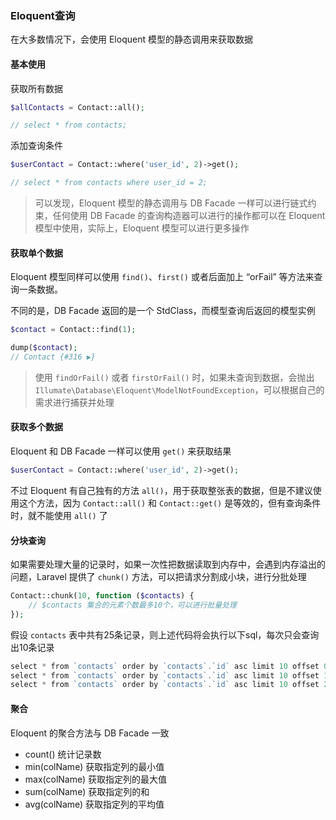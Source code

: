 ### Eloquent查询

在大多数情况下，会使用 Eloquent 模型的静态调用来获取数据

#### 基本使用

获取所有数据

```PHP
$allContacts = Contact::all();

// select * from contacts;
```

添加查询条件

```PHP
$userContact = Contact::where('user_id', 2)->get();

// select * from contacts where user_id = 2;
```

> 可以发现，Eloquent 模型的静态调用与 DB Facade 一样可以进行链式约束，任何使用 DB Facade 的查询构造器可以进行的操作都可以在 Eloquent 模型中使用，实际上，Eloquent 模型可以进行更多操作

#### 获取单个数据

Eloquent 模型同样可以使用 `find()`、`first()` 或者后面加上 “orFail” 等方法来查询一条数据。

不同的是，DB Facade 返回的是一个 StdClass，而模型查询后返回的模型实例

```PHP
$contact = Contact::find(1);

dump($contact);
// Contact {#316 ▶}
```

> 使用 `findOrFail()` 或者 `firstOrFail()` 时，如果未查询到数据，会抛出 `Illumate\Database\Eloquent\ModelNotFoundException`，可以根据自己的需求进行捕获并处理

#### 获取多个数据

Eloquent 和 DB Facade 一样可以使用 `get()` 来获取结果

```PHP
$userContact = Contact::where('user_id', 2)->get();
```

不过 Eloquent 有自己独有的方法 `all()`，用于获取整张表的数据，但是不建议使用这个方法，因为 `Contact::all()` 和 `Contact::get()` 是等效的，但有查询条件时，就不能使用 `all()` 了

#### 分块查询

如果需要处理大量的记录时，如果一次性把数据读取到内存中，会遇到内存溢出的问题，Laravel 提供了 `chunk()` 方法，可以把请求分割成小块，进行分批处理

```PHP
Contact::chunk(10, function ($contacts) {
    // $contacts 集合的元素个数最多10个，可以进行批量处理
}); 
```

假设 `contacts` 表中共有25条记录，则上述代码将会执行以下sql，每次只会查询出10条记录

```PHP
select * from `contacts` order by `contacts`.`id` asc limit 10 offset 0
select * from `contacts` order by `contacts`.`id` asc limit 10 offset 10 
select * from `contacts` order by `contacts`.`id` asc limit 10 offset 20
```

#### 聚合

Eloquent 的聚合方法与 DB Facade 一致

- count() 统计记录数
- min(colName) 获取指定列的最小值
- max(colName) 获取指定列的最大值
- sum(colName) 获取指定列的和
- avg(colName) 获取指定列的平均值

